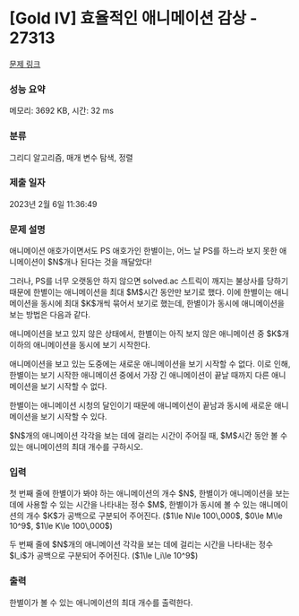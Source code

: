 # [Gold IV] 효율적인 애니메이션 감상 - 27313 

[문제 링크](https://www.acmicpc.net/problem/27313) 

### 성능 요약

메모리: 3692 KB, 시간: 32 ms

### 분류

그리디 알고리즘, 매개 변수 탐색, 정렬

### 제출 일자

2023년 2월 6일 11:36:49

### 문제 설명

<p>애니메이션 애호가이면서도 PS 애호가인 한별이는, 어느 날 PS를 하느라 보지 못한 애니메이션이 $N$개나 된다는 것을 깨달았다!</p>

<p>그러나, PS를 너무 오랫동안 하지 않으면 solved.ac 스트릭이 깨지는 불상사를 당하기 때문에 한별이는 애니메이션을 최대 $M$시간 동안만 보기로 했다. 이에 한별이는 애니메이션을 동시에 최대 $K$개씩 묶어서 보기로 했는데, 한별이가 동시에 애니메이션을 보는 방법은 다음과 같다.</p>

<p>애니메이션을 보고 있지 않은 상태에서, 한별이는 아직 보지 않은 애니메이션 중 $K$개 이하의 애니메이션을 동시에 보기 시작한다.</p>

<p>애니메이션을 보고 있는 도중에는 새로운 애니메이션을 보기 시작할 수 없다. 이로 인해, 한별이는 보기 시작한 애니메이션 중에서 가장 긴 애니메이션이 끝날 때까지 다른 애니메이션을 보기 시작할 수 없다.</p>

<p>한별이는 애니메이션 시청의 달인이기 때문에 애니메이션이 끝남과 동시에 새로운 애니메이션을 보기 시작할 수 있다.</p>

<p>$N$개의 애니메이션 각각을 보는 데에 걸리는 시간이 주어질 때, $M$시간 동안 볼 수 있는 애니메이션의 최대 개수를 구하시오.</p>

### 입력 

 <p>첫 번째 줄에 한별이가 봐야 하는 애니메이션의 개수 $N$, 한별이가 애니메이션을 보는 데에 사용할 수 있는 시간을 나타내는 정수 $M$, 한별이가 동시에 볼 수 있는 애니메이션의 개수 $K$가 공백으로 구분되어 주어진다. ($1\le N\le 100\,000$, $0\le M\le 10^9$, $1\le K\le 100\,000$)</p>

<p>두 번째 줄에 $N$개의 애니메이션 각각을 보는 데에 걸리는 시간을 나타내는 정수 $l_i$가 공백으로 구분되어 주어진다. ($1\le l_i\le 10^9$)</p>

### 출력 

 <p>한별이가 볼 수 있는 애니메이션의 최대 개수를 출력한다.</p>

